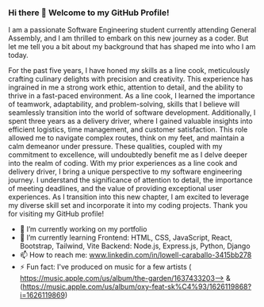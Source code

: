 ### Hi there 👋 Welcome to my GitHub Profile!

I am a passionate Software Engineering student currently attending General Assembly, and I am thrilled to embark on this new journey as a coder. But let me tell you a bit about my background that has shaped me into who I am today.

For the past five years, I have honed my skills as a line cook, meticulously crafting culinary delights with precision and creativity. This experience has ingrained in me a strong work ethic, attention to detail, and the ability to thrive in a fast-paced environment. As a line cook, I learned the importance of teamwork, adaptability, and problem-solving, skills that I believe will seamlessly transition into the world of software development. Additionally, I spent three years as a delivery driver, where I gained valuable insights into efficient logistics, time management, and customer satisfaction. This role allowed me to navigate complex routes, think on my feet, and maintain a calm demeanor under pressure. These qualities, coupled with my commitment to excellence, will undoubtedly benefit me as I delve deeper into the realm of coding. With my prior experiences as a line cook and delivery driver, I bring a unique perspective to my software engineering journey. I understand the significance of attention to detail, the importance of meeting deadlines, and the value of providing exceptional user experiences. As I transition into this new chapter, I am excited to leverage my diverse skill set and incorporate it into my coding projects. Thank you for visiting my GitHub profile!

- 🔭 I’m currently working on my portfolio
- 🌱 I’m currently learning Frontend: HTML, CSS, JavaScript, React, Bootstrap, Tailwind, Vite
Backend: Node.js, Express.js, Python, Django
- 📫 How to reach me: www.linkedin.com/in/lowell-caraballo-3415bb278
- ⚡ Fun fact: I've produced on music for a few artists ([
](https://music.apple.com/us/album/the-garden/1637433203)https://music.apple.com/us/album/the-garden/1637433203--> & (https://music.apple.com/us/album/oxy-feat-sk%C4%93/1626119868?i=1626119869)
